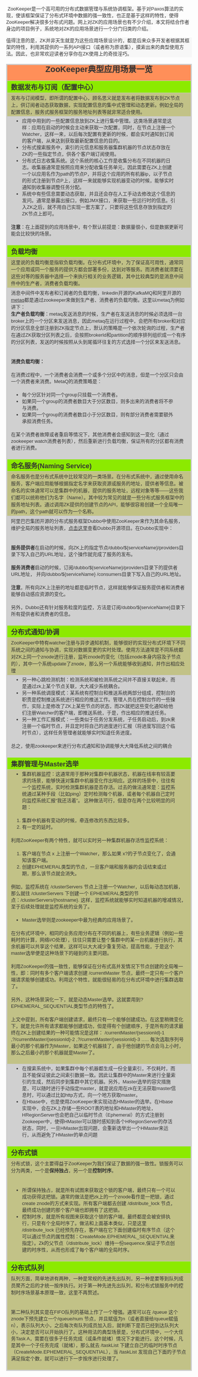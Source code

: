 <p>&nbsp;<span style="background-color: rgb(247, 247, 247); color: rgb(51, 51, 51); font-family: Tahoma, Arial, Helvetica, sans-serif; font-size: 13px; line-height: 18px; text-align: left; ">ZooKeeper是一个高可用的分布式数据管理与系统协调框架。基于对Paxos算法的实现，使该框架保证了分布式环境中数据的强一致性，也正是基于这样的特性，使得ZooKeeper解决很多分布式问题。网上对ZK的应用场景也有不少介绍，本文将结合作者身边的项目例子，系统地对ZK的应用场景进行一个分门归类的介绍。</span></p> 
<p style="margin-top: 0px; margin-right: 0px; margin-bottom: 18px; margin-left: 0px; padding-top: 0px; padding-right: 0px; padding-bottom: 0px; padding-left: 0px; line-height: 18px; color: rgb(51, 51, 51); font-family: Tahoma, Arial, Helvetica, sans-serif; font-size: 13px; text-align: left; background-color: rgb(247, 247, 247); ">值得注意的是，ZK并非天生就是为这些应用场景设计的，都是后来众多开发者根据其框架的特性，利用其提供的一系列API接口（或者称为原语集），摸索出来的典型使用方法。因此，也非常欢迎读者分享你在ZK使用上的奇技淫巧。</p> 
<table cellspacing="0" cellpadding="0" style="margin-top: 5px; margin-right: 0px; margin-bottom: 10px; margin-left: 0px; padding-top: 0px; padding-right: 0px; padding-bottom: 0px; padding-left: 0px; background-image: initial; background-attachment: initial; background-origin: initial; background-clip: initial; background-color: rgb(247, 247, 247); border-top-style: solid; border-right-style: solid; border-bottom-style: solid; border-left-style: solid; border-top-color: rgb(204, 204, 204); border-right-color: rgb(204, 204, 204); border-bottom-color: rgb(204, 204, 204); border-left-color: rgb(204, 204, 204); border-image: initial; border-top-width: 2px; border-right-width: 2px; border-bottom-width: 2px; border-left-width: 2px; border-collapse: collapse; color: rgb(51, 51, 51); font-family: Tahoma, Arial, Helvetica, sans-serif; font-size: 13px; text-align: left; "> 
 <tbody style="margin-top: 0px; margin-right: 0px; margin-bottom: 0px; margin-left: 0px; padding-top: 0px; padding-right: 0px; padding-bottom: 0px; padding-left: 0px; "> 
  <tr style="margin-top: 0px; margin-right: 0px; margin-bottom: 0px; margin-left: 0px; padding-top: 0px; padding-right: 0px; padding-bottom: 0px; padding-left: 0px; "> 
   <td valign="top" bgcolor="#FF8F59" width="909" style="margin-top: 0px; margin-right: 0px; margin-bottom: 0px; margin-left: 0px; padding-top: 3px; padding-right: 10px; padding-bottom: 3px; padding-left: 10px; border-top-width: 1px; border-right-width: 1px; border-bottom-width: 1px; border-left-width: 1px; border-top-style: solid; border-right-style: solid; border-bottom-style: solid; border-left-style: solid; border-top-color: rgb(204, 204, 204); border-right-color: rgb(204, 204, 204); border-bottom-color: rgb(204, 204, 204); border-left-color: rgb(204, 204, 204); border-image: initial; vertical-align: top; font-size: 22px; "> <p align="center" style="margin-top: 0px; margin-right: 0px; margin-bottom: 18px; margin-left: 0px; padding-top: 0px; padding-right: 0px; padding-bottom: 0px; padding-left: 0px; line-height: 18px; "><strong style="margin-top: 0px; margin-right: 0px; margin-bottom: 0px; margin-left: 0px; padding-top: 0px; padding-right: 0px; padding-bottom: 0px; padding-left: 0px; ">ZooKeeper</strong><strong style="margin-top: 0px; margin-right: 0px; margin-bottom: 0px; margin-left: 0px; padding-top: 0px; padding-right: 0px; padding-bottom: 0px; padding-left: 0px; ">典型应用场景一览</strong></p> </td> 
  </tr> 
  <tr style="margin-top: 0px; margin-right: 0px; margin-bottom: 0px; margin-left: 0px; padding-top: 0px; padding-right: 0px; padding-bottom: 0px; padding-left: 0px; "> 
   <td valign="top" bgcolor="#8CEA00" width="909" style="margin-top: 0px; margin-right: 0px; margin-bottom: 0px; margin-left: 0px; padding-top: 3px; padding-right: 10px; padding-bottom: 3px; padding-left: 10px; border-top-width: 1px; border-right-width: 1px; border-bottom-width: 1px; border-left-width: 1px; border-top-style: solid; border-right-style: solid; border-bottom-style: solid; border-left-style: solid; border-top-color: rgb(204, 204, 204); border-right-color: rgb(204, 204, 204); border-bottom-color: rgb(204, 204, 204); border-left-color: rgb(204, 204, 204); border-image: initial; vertical-align: top; font-size: 18px; "><strong style="margin-top: 0px; margin-right: 0px; margin-bottom: 0px; margin-left: 0px; padding-top: 0px; padding-right: 0px; padding-bottom: 0px; padding-left: 0px; ">数据发布与订阅（配置中心）</strong></td> 
  </tr> 
  <tr style="margin-top: 0px; margin-right: 0px; margin-bottom: 0px; margin-left: 0px; padding-top: 0px; padding-right: 0px; padding-bottom: 0px; padding-left: 0px; "> 
   <td valign="top" bgcolor="#C2C287" width="909" style="margin-top: 0px; margin-right: 0px; margin-bottom: 0px; margin-left: 0px; padding-top: 3px; padding-right: 10px; padding-bottom: 3px; padding-left: 10px; border-top-width: 1px; border-right-width: 1px; border-bottom-width: 1px; border-left-width: 1px; border-top-style: solid; border-right-style: solid; border-bottom-style: solid; border-left-style: solid; border-top-color: rgb(204, 204, 204); border-right-color: rgb(204, 204, 204); border-bottom-color: rgb(204, 204, 204); border-left-color: rgb(204, 204, 204); border-image: initial; vertical-align: top; ">发布与订阅模型，即所谓的配置中心，顾名思义就是发布者将数据发布到ZK节点上，供订阅者动态获取数据，实现配置信息的集中式管理和动态更新。例如全局的配置信息，服务式服务框架的服务地址列表等就非常适合使用。</td> 
  </tr> 
  <tr style="margin-top: 0px; margin-right: 0px; margin-bottom: 0px; margin-left: 0px; padding-top: 0px; padding-right: 0px; padding-bottom: 0px; padding-left: 0px; "> 
   <td valign="top" bgcolor="#D0D0D0" width="909" style="margin-top: 0px; margin-right: 0px; margin-bottom: 0px; margin-left: 0px; padding-top: 3px; padding-right: 10px; padding-bottom: 3px; padding-left: 10px; border-top-width: 1px; border-right-width: 1px; border-bottom-width: 1px; border-left-width: 1px; border-top-style: solid; border-right-style: solid; border-bottom-style: solid; border-left-style: solid; border-top-color: rgb(204, 204, 204); border-right-color: rgb(204, 204, 204); border-bottom-color: rgb(204, 204, 204); border-left-color: rgb(204, 204, 204); border-image: initial; vertical-align: top; "> 
    <ul style="margin-top: 0px; margin-right: 30px; margin-bottom: 18px; margin-left: 30px; padding-top: 0px; padding-right: 0px; padding-bottom: 0px; padding-left: 0px; "> 
     <li style="margin-top: 0px; margin-right: 0px; margin-bottom: 0px; margin-left: 0px; padding-top: 0px; padding-right: 0px; padding-bottom: 0px; padding-left: 0px; line-height: 18px; ">应用中用到的一些配置信息放到ZK上进行集中管理。这类场景通常是这样：应用在启动的时候会主动来获取一次配置，同时，在节点上注册一个Watcher，这样一来，以后每次配置有更新的时候，都会实时通知到订阅的客户端，从来达到获取最新配置信息的目的。</li> 
     <li style="margin-top: 0px; margin-right: 0px; margin-bottom: 0px; margin-left: 0px; padding-top: 0px; padding-right: 0px; padding-bottom: 0px; padding-left: 0px; line-height: 18px; ">分布式搜索服务中，索引的元信息和服务器集群机器的节点状态存放在ZK的一些指定节点，供各个客户端订阅使用。</li> 
     <li style="margin-top: 0px; margin-right: 0px; margin-bottom: 0px; margin-left: 0px; padding-top: 0px; padding-right: 0px; padding-bottom: 0px; padding-left: 0px; line-height: 18px; ">分布式日志收集系统。这个系统的核心工作是收集分布在不同机器的日志。收集器通常是按照应用来分配收集任务单元，因此需要在ZK上创建一个以应用名作为path的节点P，并将这个应用的所有机器ip，以子节点的形式注册到节点P上，这样一来就能够实现机器变动的时候，能够实时通知到收集器调整任务分配。</li> 
     <li style="margin-top: 0px; margin-right: 0px; margin-bottom: 0px; margin-left: 0px; padding-top: 0px; padding-right: 0px; padding-bottom: 0px; padding-left: 0px; line-height: 18px; ">系统中有些信息需要动态获取，并且还会存在人工手动去修改这个信息的发问。通常是暴露出接口，例如JMX接口，来获取一些运行时的信息。引入ZK之后，就不用自己实现一套方案了，只要将这些信息存放到指定的ZK节点上即可。</li> 
    </ul> <p style="margin-top: 0px; margin-right: 0px; margin-bottom: 18px; margin-left: 0px; padding-top: 0px; padding-right: 0px; padding-bottom: 0px; padding-left: 0px; line-height: 18px; "><strong style="margin-top: 0px; margin-right: 0px; margin-bottom: 0px; margin-left: 0px; padding-top: 0px; padding-right: 0px; padding-bottom: 0px; padding-left: 0px; ">注意</strong>：在上面提到的应用场景中，有个默认前提是：数据量很小，但是数据更新可能会比较快的场景。</p> </td> 
  </tr> 
  <tr style="margin-top: 0px; margin-right: 0px; margin-bottom: 0px; margin-left: 0px; padding-top: 0px; padding-right: 0px; padding-bottom: 0px; padding-left: 0px; "> 
   <td valign="top" bgcolor="#8CEA00" width="909" style="margin-top: 0px; margin-right: 0px; margin-bottom: 0px; margin-left: 0px; padding-top: 3px; padding-right: 10px; padding-bottom: 3px; padding-left: 10px; border-top-width: 1px; border-right-width: 1px; border-bottom-width: 1px; border-left-width: 1px; border-top-style: solid; border-right-style: solid; border-bottom-style: solid; border-left-style: solid; border-top-color: rgb(204, 204, 204); border-right-color: rgb(204, 204, 204); border-bottom-color: rgb(204, 204, 204); border-left-color: rgb(204, 204, 204); border-image: initial; vertical-align: top; font-size: 18px; "><strong style="margin-top: 0px; margin-right: 0px; margin-bottom: 0px; margin-left: 0px; padding-top: 0px; padding-right: 0px; padding-bottom: 0px; padding-left: 0px; ">负载均衡</strong></td> 
  </tr> 
  <tr style="margin-top: 0px; margin-right: 0px; margin-bottom: 0px; margin-left: 0px; padding-top: 0px; padding-right: 0px; padding-bottom: 0px; padding-left: 0px; "> 
   <td valign="top" bgcolor="#C2C287" width="909" style="margin-top: 0px; margin-right: 0px; margin-bottom: 0px; margin-left: 0px; padding-top: 3px; padding-right: 10px; padding-bottom: 3px; padding-left: 10px; border-top-width: 1px; border-right-width: 1px; border-bottom-width: 1px; border-left-width: 1px; border-top-style: solid; border-right-style: solid; border-bottom-style: solid; border-left-style: solid; border-top-color: rgb(204, 204, 204); border-right-color: rgb(204, 204, 204); border-bottom-color: rgb(204, 204, 204); border-left-color: rgb(204, 204, 204); border-image: initial; vertical-align: top; ">这里说的负载均衡是指软负载均衡。在分布式环境中，为了保证高可用性，通常同一个应用或同一个服务的提供方都会部署多份，达到对等服务。而消费者就须要在这些对等的服务器中选择一个来执行相关的业务逻辑，其中比较典型的是消息中间件中的生产者，消费者负载均衡。</td> 
  </tr> 
  <tr style="margin-top: 0px; margin-right: 0px; margin-bottom: 0px; margin-left: 0px; padding-top: 0px; padding-right: 0px; padding-bottom: 0px; padding-left: 0px; "> 
   <td valign="top" bgcolor="#D0D0D0" width="909" style="margin-top: 0px; margin-right: 0px; margin-bottom: 0px; margin-left: 0px; padding-top: 3px; padding-right: 10px; padding-bottom: 3px; padding-left: 10px; border-top-width: 1px; border-right-width: 1px; border-bottom-width: 1px; border-left-width: 1px; border-top-style: solid; border-right-style: solid; border-bottom-style: solid; border-left-style: solid; border-top-color: rgb(204, 204, 204); border-right-color: rgb(204, 204, 204); border-bottom-color: rgb(204, 204, 204); border-left-color: rgb(204, 204, 204); border-image: initial; vertical-align: top; ">消息中间件中发布者和订阅者的负载均衡，linkedin开源的KafkaMQ和阿里开源的<a href="http://metaq.taobao.org/" style="margin-top: 0px; margin-right: 0px; margin-bottom: 0px; margin-left: 0px; padding-top: 0px; padding-right: 0px; padding-bottom: 0px; padding-left: 0px; color: rgb(51, 51, 51); ">metaq</a>都是通过zookeeper来做到生产者、消费者的负载均衡。这里以metaq为例如讲下：<br style="margin-top: 0px; margin-right: 0px; margin-bottom: 0px; margin-left: 0px; padding-top: 0px; padding-right: 0px; padding-bottom: 0px; padding-left: 0px; "> <strong style="margin-top: 0px; margin-right: 0px; margin-bottom: 0px; margin-left: 0px; padding-top: 0px; padding-right: 0px; padding-bottom: 0px; padding-left: 0px; ">生产者负载均衡</strong>：metaq发送消息的时候，生产者在发送消息的时候必须选择一台broker上的一个分区来发送消息，因此metaq在运行过程中，会把所有broker和对应的分区信息全部注册到ZK指定节点上，默认的策略是一个依次轮询的过程，生产者在通过ZK获取分区列表之后，会按照brokerId和partition的顺序排列组织成一个有序的分区列表，发送的时候按照从头到尾循环往复的方式选择一个分区来发送消息。 <p style="margin-top: 0px; margin-right: 0px; margin-bottom: 18px; margin-left: 0px; padding-top: 0px; padding-right: 0px; padding-bottom: 0px; padding-left: 0px; line-height: 18px; ">&nbsp;</p> <p style="margin-top: 0px; margin-right: 0px; margin-bottom: 18px; margin-left: 0px; padding-top: 0px; padding-right: 0px; padding-bottom: 0px; padding-left: 0px; line-height: 18px; "><strong style="margin-top: 0px; margin-right: 0px; margin-bottom: 0px; margin-left: 0px; padding-top: 0px; padding-right: 0px; padding-bottom: 0px; padding-left: 0px; ">消费负载均衡：</strong></p> <p style="margin-top: 0px; margin-right: 0px; margin-bottom: 18px; margin-left: 0px; padding-top: 0px; padding-right: 0px; padding-bottom: 0px; padding-left: 0px; line-height: 18px; ">在消费过程中，一个消费者会消费一个或多个分区中的消息，但是一个分区只会由一个消费者来消费。MetaQ的消费策略是：</p> 
    <ul style="margin-top: 0px; margin-right: 30px; margin-bottom: 18px; margin-left: 30px; padding-top: 0px; padding-right: 0px; padding-bottom: 0px; padding-left: 0px; "> 
     <li style="margin-top: 0px; margin-right: 0px; margin-bottom: 0px; margin-left: 0px; padding-top: 0px; padding-right: 0px; padding-bottom: 0px; padding-left: 0px; line-height: 18px; ">每个分区针对同一个group只挂载一个消费者。</li> 
     <li style="margin-top: 0px; margin-right: 0px; margin-bottom: 0px; margin-left: 0px; padding-top: 0px; padding-right: 0px; padding-bottom: 0px; padding-left: 0px; line-height: 18px; ">如果同一个group的消费者数目大于分区数目，则多出来的消费者将不参与消费。</li> 
     <li style="margin-top: 0px; margin-right: 0px; margin-bottom: 0px; margin-left: 0px; padding-top: 0px; padding-right: 0px; padding-bottom: 0px; padding-left: 0px; line-height: 18px; ">如果同一个group的消费者数目小于分区数目，则有部分消费者需要额外承担消费任务。</li> 
    </ul> <p style="margin-top: 0px; margin-right: 0px; margin-bottom: 18px; margin-left: 0px; padding-top: 0px; padding-right: 0px; padding-bottom: 0px; padding-left: 0px; line-height: 18px; ">在某个消费者故障或者重启等情况下，其他消费者会感知到这一变化（通过 zookeeper watch消费者列表），然后重新进行负载均衡，保证所有的分区都有消费者进行消费。</p> </td> 
  </tr> 
  <tr style="margin-top: 0px; margin-right: 0px; margin-bottom: 0px; margin-left: 0px; padding-top: 0px; padding-right: 0px; padding-bottom: 0px; padding-left: 0px; "> 
   <td valign="top" bgcolor="#8CEA00" width="909" style="margin-top: 0px; margin-right: 0px; margin-bottom: 0px; margin-left: 0px; padding-top: 3px; padding-right: 10px; padding-bottom: 3px; padding-left: 10px; border-top-width: 1px; border-right-width: 1px; border-bottom-width: 1px; border-left-width: 1px; border-top-style: solid; border-right-style: solid; border-bottom-style: solid; border-left-style: solid; border-top-color: rgb(204, 204, 204); border-right-color: rgb(204, 204, 204); border-bottom-color: rgb(204, 204, 204); border-left-color: rgb(204, 204, 204); border-image: initial; vertical-align: top; font-size: 18px; "><strong style="margin-top: 0px; margin-right: 0px; margin-bottom: 0px; margin-left: 0px; padding-top: 0px; padding-right: 0px; padding-bottom: 0px; padding-left: 0px; ">命名服务(Naming Service)</strong></td> 
  </tr> 
  <tr style="margin-top: 0px; margin-right: 0px; margin-bottom: 0px; margin-left: 0px; padding-top: 0px; padding-right: 0px; padding-bottom: 0px; padding-left: 0px; "> 
   <td valign="top" bgcolor="#C2C287" width="909" style="margin-top: 0px; margin-right: 0px; margin-bottom: 0px; margin-left: 0px; padding-top: 3px; padding-right: 10px; padding-bottom: 3px; padding-left: 10px; border-top-width: 1px; border-right-width: 1px; border-bottom-width: 1px; border-left-width: 1px; border-top-style: solid; border-right-style: solid; border-bottom-style: solid; border-left-style: solid; border-top-color: rgb(204, 204, 204); border-right-color: rgb(204, 204, 204); border-bottom-color: rgb(204, 204, 204); border-left-color: rgb(204, 204, 204); border-image: initial; vertical-align: top; ">命名服务也是分布式系统中比较常见的一类场景。在分布式系统中，通过使用命名服务，客户端应用能够根据指定名字来获取资源或服务的地址，提供者等信息。被命名的实体通常可以是集群中的机器，提供的服务地址，远程对象等等&#x2014;&#x2014;这些我们都可以统称他们为名字（Name）。其中较为常见的就是一些分布式服务框架中的服务地址列表。通过调用ZK提供的创建节点的API，能够很容易创建一个全局唯一的path，这个path就可以作为一个名称。</td> 
  </tr> 
  <tr style="margin-top: 0px; margin-right: 0px; margin-bottom: 0px; margin-left: 0px; padding-top: 0px; padding-right: 0px; padding-bottom: 0px; padding-left: 0px; "> 
   <td valign="top" bgcolor="#D0D0D0" width="909" style="margin-top: 0px; margin-right: 0px; margin-bottom: 0px; margin-left: 0px; padding-top: 3px; padding-right: 10px; padding-bottom: 3px; padding-left: 10px; border-top-width: 1px; border-right-width: 1px; border-bottom-width: 1px; border-left-width: 1px; border-top-style: solid; border-right-style: solid; border-bottom-style: solid; border-left-style: solid; border-top-color: rgb(204, 204, 204); border-right-color: rgb(204, 204, 204); border-bottom-color: rgb(204, 204, 204); border-left-color: rgb(204, 204, 204); border-image: initial; vertical-align: top; ">阿里巴巴集团开源的分布式服务框架Dubbo中使用ZooKeeper来作为其命名服务，维护全局的服务地址列表，<a href="http://code.alibabatech.com/wiki/display/dubbo/Home" style="margin-top: 0px; margin-right: 0px; margin-bottom: 0px; margin-left: 0px; padding-top: 0px; padding-right: 0px; padding-bottom: 0px; padding-left: 0px; color: rgb(51, 51, 51); ">点击这里</a>查看Dubbo开源项目。在Dubbo实现中： <p style="margin-top: 0px; margin-right: 0px; margin-bottom: 18px; margin-left: 0px; padding-top: 0px; padding-right: 0px; padding-bottom: 0px; padding-left: 0px; line-height: 18px; ">&nbsp;</p> <p style="margin-top: 0px; margin-right: 0px; margin-bottom: 18px; margin-left: 0px; padding-top: 0px; padding-right: 0px; padding-bottom: 0px; padding-left: 0px; line-height: 18px; "><strong style="margin-top: 0px; margin-right: 0px; margin-bottom: 0px; margin-left: 0px; padding-top: 0px; padding-right: 0px; padding-bottom: 0px; padding-left: 0px; ">服务提供者</strong>在启动的时候，向ZK上的指定节点/dubbo/${serviceName}/providers目录下写入自己的URL地址，这个操作就完成了服务的发布。</p> <p style="margin-top: 0px; margin-right: 0px; margin-bottom: 18px; margin-left: 0px; padding-top: 0px; padding-right: 0px; padding-bottom: 0px; padding-left: 0px; line-height: 18px; "><strong style="margin-top: 0px; margin-right: 0px; margin-bottom: 0px; margin-left: 0px; padding-top: 0px; padding-right: 0px; padding-bottom: 0px; padding-left: 0px; ">服务消费者</strong>启动的时候，订阅/dubbo/${serviceName}/providers目录下的提供者URL地址， 并向/dubbo/${serviceName} /consumers目录下写入自己的URL地址。</p> <p style="margin-top: 0px; margin-right: 0px; margin-bottom: 18px; margin-left: 0px; padding-top: 0px; padding-right: 0px; padding-bottom: 0px; padding-left: 0px; line-height: 18px; "><strong style="margin-top: 0px; margin-right: 0px; margin-bottom: 0px; margin-left: 0px; padding-top: 0px; padding-right: 0px; padding-bottom: 0px; padding-left: 0px; ">注意</strong>，所有向ZK上注册的地址都是临时节点，这样就能够保证服务提供者和消费者能够自动感应资源的变化。</p> <p style="margin-top: 0px; margin-right: 0px; margin-bottom: 18px; margin-left: 0px; padding-top: 0px; padding-right: 0px; padding-bottom: 0px; padding-left: 0px; line-height: 18px; ">另外，Dubbo还有针对服务粒度的监控，方法是订阅/dubbo/${serviceName}目录下所有提供者和消费者的信息。</p> </td> 
  </tr> 
  <tr style="margin-top: 0px; margin-right: 0px; margin-bottom: 0px; margin-left: 0px; padding-top: 0px; padding-right: 0px; padding-bottom: 0px; padding-left: 0px; "> 
   <td valign="top" bgcolor="#8CEA00" width="909" style="margin-top: 0px; margin-right: 0px; margin-bottom: 0px; margin-left: 0px; padding-top: 3px; padding-right: 10px; padding-bottom: 3px; padding-left: 10px; border-top-width: 1px; border-right-width: 1px; border-bottom-width: 1px; border-left-width: 1px; border-top-style: solid; border-right-style: solid; border-bottom-style: solid; border-left-style: solid; border-top-color: rgb(204, 204, 204); border-right-color: rgb(204, 204, 204); border-bottom-color: rgb(204, 204, 204); border-left-color: rgb(204, 204, 204); border-image: initial; vertical-align: top; font-size: 18px; "><strong style="margin-top: 0px; margin-right: 0px; margin-bottom: 0px; margin-left: 0px; padding-top: 0px; padding-right: 0px; padding-bottom: 0px; padding-left: 0px; ">分布式通知/协调</strong></td> 
  </tr> 
  <tr style="margin-top: 0px; margin-right: 0px; margin-bottom: 0px; margin-left: 0px; padding-top: 0px; padding-right: 0px; padding-bottom: 0px; padding-left: 0px; "> 
   <td valign="top" bgcolor="#C2C287" width="909" style="margin-top: 0px; margin-right: 0px; margin-bottom: 0px; margin-left: 0px; padding-top: 3px; padding-right: 10px; padding-bottom: 3px; padding-left: 10px; border-top-width: 1px; border-right-width: 1px; border-bottom-width: 1px; border-left-width: 1px; border-top-style: solid; border-right-style: solid; border-bottom-style: solid; border-left-style: solid; border-top-color: rgb(204, 204, 204); border-right-color: rgb(204, 204, 204); border-bottom-color: rgb(204, 204, 204); border-left-color: rgb(204, 204, 204); border-image: initial; vertical-align: top; ">ZooKeeper中特有watcher注册与异步通知机制，能够很好的实现分布式环境下不同系统之间的通知与协调，实现对数据变更的实时处理。使用方法通常是不同系统都对ZK上同一个znode进行注册，监听znode的变化（包括znode本身内容及子节点的），其中一个系统update了znode，那么另一个系统能够收到通知，并作出相应处理</td> 
  </tr> 
  <tr style="margin-top: 0px; margin-right: 0px; margin-bottom: 0px; margin-left: 0px; padding-top: 0px; padding-right: 0px; padding-bottom: 0px; padding-left: 0px; "> 
   <td valign="top" bgcolor="#D0D0D0" width="909" style="margin-top: 0px; margin-right: 0px; margin-bottom: 0px; margin-left: 0px; padding-top: 3px; padding-right: 10px; padding-bottom: 3px; padding-left: 10px; border-top-width: 1px; border-right-width: 1px; border-bottom-width: 1px; border-left-width: 1px; border-top-style: solid; border-right-style: solid; border-bottom-style: solid; border-left-style: solid; border-top-color: rgb(204, 204, 204); border-right-color: rgb(204, 204, 204); border-bottom-color: rgb(204, 204, 204); border-left-color: rgb(204, 204, 204); border-image: initial; vertical-align: top; "> 
    <ul style="margin-top: 0px; margin-right: 30px; margin-bottom: 18px; margin-left: 30px; padding-top: 0px; padding-right: 0px; padding-bottom: 0px; padding-left: 0px; "> 
     <li style="margin-top: 0px; margin-right: 0px; margin-bottom: 0px; margin-left: 0px; padding-top: 0px; padding-right: 0px; padding-bottom: 0px; padding-left: 0px; line-height: 18px; ">另一种心跳检测机制：检测系统和被检测系统之间并不直接关联起来，而是通过zk上某个节点关联，大大减少系统耦合。</li> 
     <li style="margin-top: 0px; margin-right: 0px; margin-bottom: 0px; margin-left: 0px; padding-top: 0px; padding-right: 0px; padding-bottom: 0px; padding-left: 0px; line-height: 18px; ">另一种系统调度模式：某系统有控制台和推送系统两部分组成，控制台的职责是控制推送系统进行相应的推送工作。管理人员在控制台作的一些操作，实际上是修改了ZK上某些节点的状态，而ZK就把这些变化通知给他们注册Watcher的客户端，即推送系统，于是，作出相应的推送任务。</li> 
     <li style="margin-top: 0px; margin-right: 0px; margin-bottom: 0px; margin-left: 0px; padding-top: 0px; padding-right: 0px; padding-bottom: 0px; padding-left: 0px; line-height: 18px; ">另一种工作汇报模式：一些类似于任务分发系统，子任务启动后，到zk来注册一个临时节点，并且定时将自己的进度进行汇报（将进度写回这个临时节点），这样任务管理者就能够实时知道任务进度。</li> 
    </ul> <p style="margin-top: 0px; margin-right: 0px; margin-bottom: 18px; margin-left: 0px; padding-top: 0px; padding-right: 0px; padding-bottom: 0px; padding-left: 0px; line-height: 18px; ">总之，使用zookeeper来进行分布式通知和协调能够大大降低系统之间的耦合</p> </td> 
  </tr> 
  <tr style="margin-top: 0px; margin-right: 0px; margin-bottom: 0px; margin-left: 0px; padding-top: 0px; padding-right: 0px; padding-bottom: 0px; padding-left: 0px; "> 
   <td valign="top" bgcolor="#8CEA00" width="909" style="margin-top: 0px; margin-right: 0px; margin-bottom: 0px; margin-left: 0px; padding-top: 3px; padding-right: 10px; padding-bottom: 3px; padding-left: 10px; border-top-width: 1px; border-right-width: 1px; border-bottom-width: 1px; border-left-width: 1px; border-top-style: solid; border-right-style: solid; border-bottom-style: solid; border-left-style: solid; border-top-color: rgb(204, 204, 204); border-right-color: rgb(204, 204, 204); border-bottom-color: rgb(204, 204, 204); border-left-color: rgb(204, 204, 204); border-image: initial; vertical-align: top; font-size: 18px; "><strong style="margin-top: 0px; margin-right: 0px; margin-bottom: 0px; margin-left: 0px; padding-top: 0px; padding-right: 0px; padding-bottom: 0px; padding-left: 0px; ">集群管理与Master选举</strong></td> 
  </tr> 
  <tr style="margin-top: 0px; margin-right: 0px; margin-bottom: 0px; margin-left: 0px; padding-top: 0px; padding-right: 0px; padding-bottom: 0px; padding-left: 0px; "> 
   <td valign="top" bgcolor="#C2C287" width="909" style="margin-top: 0px; margin-right: 0px; margin-bottom: 0px; margin-left: 0px; padding-top: 3px; padding-right: 10px; padding-bottom: 3px; padding-left: 10px; border-top-width: 1px; border-right-width: 1px; border-bottom-width: 1px; border-left-width: 1px; border-top-style: solid; border-right-style: solid; border-bottom-style: solid; border-left-style: solid; border-top-color: rgb(204, 204, 204); border-right-color: rgb(204, 204, 204); border-bottom-color: rgb(204, 204, 204); border-left-color: rgb(204, 204, 204); border-image: initial; vertical-align: top; "> 
    <ul style="margin-top: 0px; margin-right: 30px; margin-bottom: 18px; margin-left: 30px; padding-top: 0px; padding-right: 0px; padding-bottom: 0px; padding-left: 0px; "> 
     <li style="margin-top: 0px; margin-right: 0px; margin-bottom: 0px; margin-left: 0px; padding-top: 0px; padding-right: 0px; padding-bottom: 0px; padding-left: 0px; line-height: 18px; ">集群机器监控：这通常用于那种对集群中机器状态，机器在线率有较高要求的场景，能够快速对集群中机器变化作出响应。这样的场景中，往往有一个监控系统，实时检测集群机器是否存活。过去的做法通常是：监控系统通过某种手段（比如ping）定时检测每个机器，或者每个机器自己定时向监控系统汇报“我还活着”。 这种做法可行，但是存在两个比较明显的问题：</li> 
    </ul> 
    <ol style="margin-top: 0px; margin-right: 30px; margin-bottom: 18px; margin-left: 30px; padding-top: 0px; padding-right: 0px; padding-bottom: 0px; padding-left: 0px; "> 
     <li style="margin-top: 0px; margin-right: 0px; margin-bottom: 0px; margin-left: 0px; padding-top: 0px; padding-right: 0px; padding-bottom: 0px; padding-left: 0px; line-height: 18px; ">集群中机器有变动的时候，牵连修改的东西比较多。</li> 
     <li style="margin-top: 0px; margin-right: 0px; margin-bottom: 0px; margin-left: 0px; padding-top: 0px; padding-right: 0px; padding-bottom: 0px; padding-left: 0px; line-height: 18px; ">有一定的延时。</li> 
    </ol> <p align="left" style="margin-top: 0px; margin-right: 0px; margin-bottom: 18px; margin-left: 0px; padding-top: 0px; padding-right: 0px; padding-bottom: 0px; padding-left: 0px; line-height: 18px; ">利用ZooKeeper有两个特性，就可以实时另一种集群机器存活性监控系统：</p> 
    <ol style="margin-top: 0px; margin-right: 30px; margin-bottom: 18px; margin-left: 30px; padding-top: 0px; padding-right: 0px; padding-bottom: 0px; padding-left: 0px; "> 
     <li style="margin-top: 0px; margin-right: 0px; margin-bottom: 0px; margin-left: 0px; padding-top: 0px; padding-right: 0px; padding-bottom: 0px; padding-left: 0px; line-height: 18px; ">客户端在节点 x 上注册一个Watcher，那么如果 x?的子节点变化了，会通知该客户端。</li> 
     <li style="margin-top: 0px; margin-right: 0px; margin-bottom: 0px; margin-left: 0px; padding-top: 0px; padding-right: 0px; padding-bottom: 0px; padding-left: 0px; line-height: 18px; ">创建EPHEMERAL类型的节点，一旦客户端和服务器的会话结束或过期，那么该节点就会消失。</li> 
    </ol> <p align="left" style="margin-top: 0px; margin-right: 0px; margin-bottom: 18px; margin-left: 0px; padding-top: 0px; padding-right: 0px; padding-bottom: 0px; padding-left: 0px; line-height: 18px; ">例如，监控系统在 /clusterServers 节点上注册一个Watcher，以后每动态加机器，那么就往 /clusterServers 下创建一个 EPHEMERAL类型的节点：/clusterServers/{hostname}. 这样，监控系统就能够实时知道机器的增减情况，至于后续处理就是监控系统的业务了。</p> 
    <ul style="margin-top: 0px; margin-right: 30px; margin-bottom: 18px; margin-left: 30px; padding-top: 0px; padding-right: 0px; padding-bottom: 0px; padding-left: 0px; "> 
     <li style="margin-top: 0px; margin-right: 0px; margin-bottom: 0px; margin-left: 0px; padding-top: 0px; padding-right: 0px; padding-bottom: 0px; padding-left: 0px; line-height: 18px; ">Master选举则是zookeeper中最为经典的应用场景了。</li> 
    </ul> <p align="left" style="margin-top: 0px; margin-right: 0px; margin-bottom: 18px; margin-left: 0px; padding-top: 0px; padding-right: 0px; padding-bottom: 0px; padding-left: 0px; line-height: 18px; ">在分布式环境中，相同的业务应用分布在不同的机器上，有些业务逻辑（例如一些耗时的计算，网络I/O处理），往往只需要让整个集群中的某一台机器进行执行，其余机器可以共享这个结果，这样可以大大减少重复劳动，提高性能，于是这个master选举便是这种场景下的碰到的主要问题。</p> <p align="left" style="margin-top: 0px; margin-right: 0px; margin-bottom: 18px; margin-left: 0px; padding-top: 0px; padding-right: 0px; padding-bottom: 0px; padding-left: 0px; line-height: 18px; ">利用ZooKeeper的强一致性，能够保证在分布式高并发情况下节点创建的全局唯一性，即：同时有多个客户端请求创建 /currentMaster 节点，最终一定只有一个客户端请求能够创建成功。利用这个特性，就能很轻易的在分布式环境中进行集群选取了。</p> <p align="left" style="margin-top: 0px; margin-right: 0px; margin-bottom: 18px; margin-left: 0px; padding-top: 0px; padding-right: 0px; padding-bottom: 0px; padding-left: 0px; line-height: 18px; ">另外，这种场景演化一下，就是动态Master选举。这就要用到?EPHEMERAL_SEQUENTIAL类型节点的特性了。</p> <p align="left" style="margin-top: 0px; margin-right: 0px; margin-bottom: 18px; margin-left: 0px; padding-top: 0px; padding-right: 0px; padding-bottom: 0px; padding-left: 0px; line-height: 18px; ">上文中提到，所有客户端创建请求，最终只有一个能够创建成功。在这里稍微变化下，就是允许所有请求都能够创建成功，但是得有个创建顺序，于是所有的请求最终在ZK上创建结果的一种可能情况是这样： /currentMaster/{sessionId}-1 ,?/currentMaster/{sessionId}-2 ,?/currentMaster/{sessionId}-3 ….. 每次选取序列号最小的那个机器作为Master，如果这个机器挂了，由于他创建的节点会马上小时，那么之后最小的那个机器就是Master了。</p> </td> 
  </tr> 
  <tr style="margin-top: 0px; margin-right: 0px; margin-bottom: 0px; margin-left: 0px; padding-top: 0px; padding-right: 0px; padding-bottom: 0px; padding-left: 0px; "> 
   <td valign="top" bgcolor="#D0D0D0" width="909" style="margin-top: 0px; margin-right: 0px; margin-bottom: 0px; margin-left: 0px; padding-top: 3px; padding-right: 10px; padding-bottom: 3px; padding-left: 10px; border-top-width: 1px; border-right-width: 1px; border-bottom-width: 1px; border-left-width: 1px; border-top-style: solid; border-right-style: solid; border-bottom-style: solid; border-left-style: solid; border-top-color: rgb(204, 204, 204); border-right-color: rgb(204, 204, 204); border-bottom-color: rgb(204, 204, 204); border-left-color: rgb(204, 204, 204); border-image: initial; vertical-align: top; "> 
    <ul style="margin-top: 0px; margin-right: 30px; margin-bottom: 18px; margin-left: 30px; padding-top: 0px; padding-right: 0px; padding-bottom: 0px; padding-left: 0px; "> 
     <li style="margin-top: 0px; margin-right: 0px; margin-bottom: 0px; margin-left: 0px; padding-top: 0px; padding-right: 0px; padding-bottom: 0px; padding-left: 0px; line-height: 18px; ">在搜索系统中，如果集群中每个机器都生成一份全量索引，不仅耗时，而且不能保证彼此之间索引数据一致。因此让集群中的Master来进行全量索引的生成，然后同步到集群中其它机器。另外，Master选举的容灾措施是，可以随时进行手动指定master，就是说应用在zk在无法获取master信息时，可以通过比如http方式，向一个地方获取master。</li> 
     <li style="margin-top: 0px; margin-right: 0px; margin-bottom: 0px; margin-left: 0px; padding-top: 0px; padding-right: 0px; padding-bottom: 0px; padding-left: 0px; line-height: 18px; ">在Hbase中，也是使用ZooKeeper来实现动态HMaster的选举。在Hbase实现中，会在ZK上存储一些ROOT表的地址和HMaster的地址，HRegionServer也会把自己以临时节点（Ephemeral）的方式注册到Zookeeper中，使得HMaster可以随时感知到各个HRegionServer的存活状态，同时，一旦HMaster出现问题，会重新选举出一个HMaster来运行，从而避免了HMaster的单点问题</li> 
    </ul> </td> 
  </tr> 
  <tr style="margin-top: 0px; margin-right: 0px; margin-bottom: 0px; margin-left: 0px; padding-top: 0px; padding-right: 0px; padding-bottom: 0px; padding-left: 0px; "> 
   <td valign="top" bgcolor="#8CEA00" width="909" style="margin-top: 0px; margin-right: 0px; margin-bottom: 0px; margin-left: 0px; padding-top: 3px; padding-right: 10px; padding-bottom: 3px; padding-left: 10px; border-top-width: 1px; border-right-width: 1px; border-bottom-width: 1px; border-left-width: 1px; border-top-style: solid; border-right-style: solid; border-bottom-style: solid; border-left-style: solid; border-top-color: rgb(204, 204, 204); border-right-color: rgb(204, 204, 204); border-bottom-color: rgb(204, 204, 204); border-left-color: rgb(204, 204, 204); border-image: initial; vertical-align: top; font-size: 18px; "><strong style="margin-top: 0px; margin-right: 0px; margin-bottom: 0px; margin-left: 0px; padding-top: 0px; padding-right: 0px; padding-bottom: 0px; padding-left: 0px; ">分布式锁</strong></td> 
  </tr> 
  <tr style="margin-top: 0px; margin-right: 0px; margin-bottom: 0px; margin-left: 0px; padding-top: 0px; padding-right: 0px; padding-bottom: 0px; padding-left: 0px; "> 
   <td valign="top" bgcolor="#C2C287" width="909" style="margin-top: 0px; margin-right: 0px; margin-bottom: 0px; margin-left: 0px; padding-top: 3px; padding-right: 10px; padding-bottom: 3px; padding-left: 10px; border-top-width: 1px; border-right-width: 1px; border-bottom-width: 1px; border-left-width: 1px; border-top-style: solid; border-right-style: solid; border-bottom-style: solid; border-left-style: solid; border-top-color: rgb(204, 204, 204); border-right-color: rgb(204, 204, 204); border-bottom-color: rgb(204, 204, 204); border-left-color: rgb(204, 204, 204); border-image: initial; vertical-align: top; ">分布式锁，这个主要得益于ZooKeeper为我们保证了数据的强一致性。锁服务可以分为两类，一个是<strong style="margin-top: 0px; margin-right: 0px; margin-bottom: 0px; margin-left: 0px; padding-top: 0px; padding-right: 0px; padding-bottom: 0px; padding-left: 0px; ">保持独占</strong>，另一个是<strong style="margin-top: 0px; margin-right: 0px; margin-bottom: 0px; margin-left: 0px; padding-top: 0px; padding-right: 0px; padding-bottom: 0px; padding-left: 0px; ">控制时序</strong>。 <p style="margin-top: 0px; margin-right: 0px; margin-bottom: 18px; margin-left: 0px; padding-top: 0px; padding-right: 0px; padding-bottom: 0px; padding-left: 0px; line-height: 18px; ">&nbsp;</p> 
    <ul style="margin-top: 0px; margin-right: 30px; margin-bottom: 18px; margin-left: 30px; padding-top: 0px; padding-right: 0px; padding-bottom: 0px; padding-left: 0px; "> 
     <li style="margin-top: 0px; margin-right: 0px; margin-bottom: 0px; margin-left: 0px; padding-top: 0px; padding-right: 0px; padding-bottom: 0px; padding-left: 0px; line-height: 18px; ">所谓保持独占，就是所有试图来获取这个锁的客户端，最终只有一个可以成功获得这把锁。通常的做法是把zk上的一个znode看作是一把锁，通过create znode的方式来实现。所有客户端都去创建 /distribute_lock 节点，最终成功创建的那个客户端也即拥有了这把锁。</li> 
     <li style="margin-top: 0px; margin-right: 0px; margin-bottom: 0px; margin-left: 0px; padding-top: 0px; padding-right: 0px; padding-bottom: 0px; padding-left: 0px; line-height: 18px; ">控制时序，就是所有视图来获取这个锁的客户端，最终都是会被安排执行，只是有个全局时序了。做法和上面基本类似，只是这里 /distribute_lock 已经预先存在，客户端在它下面创建临时有序节点（这个可以通过节点的属性控制：CreateMode.EPHEMERAL_SEQUENTIAL来指定）。Zk的父节点（/distribute_lock）维持一份sequence,保证子节点创建的时序性，从而也形成了每个客户端的全局时序。</li> 
    </ul> </td> 
  </tr> 
  <tr style="margin-top: 0px; margin-right: 0px; margin-bottom: 0px; margin-left: 0px; padding-top: 0px; padding-right: 0px; padding-bottom: 0px; padding-left: 0px; "> 
   <td valign="top" bgcolor="#8CEA00" width="909" style="margin-top: 0px; margin-right: 0px; margin-bottom: 0px; margin-left: 0px; padding-top: 3px; padding-right: 10px; padding-bottom: 3px; padding-left: 10px; border-top-width: 1px; border-right-width: 1px; border-bottom-width: 1px; border-left-width: 1px; border-top-style: solid; border-right-style: solid; border-bottom-style: solid; border-left-style: solid; border-top-color: rgb(204, 204, 204); border-right-color: rgb(204, 204, 204); border-bottom-color: rgb(204, 204, 204); border-left-color: rgb(204, 204, 204); border-image: initial; vertical-align: top; font-size: 18px; "><strong style="margin-top: 0px; margin-right: 0px; margin-bottom: 0px; margin-left: 0px; padding-top: 0px; padding-right: 0px; padding-bottom: 0px; padding-left: 0px; ">分布式队列</strong></td> 
  </tr> 
  <tr style="margin-top: 0px; margin-right: 0px; margin-bottom: 0px; margin-left: 0px; padding-top: 0px; padding-right: 0px; padding-bottom: 0px; padding-left: 0px; "> 
   <td valign="top" bgcolor="#C2C287" width="909" style="margin-top: 0px; margin-right: 0px; margin-bottom: 0px; margin-left: 0px; padding-top: 3px; padding-right: 10px; padding-bottom: 3px; padding-left: 10px; border-top-width: 1px; border-right-width: 1px; border-bottom-width: 1px; border-left-width: 1px; border-top-style: solid; border-right-style: solid; border-bottom-style: solid; border-left-style: solid; border-top-color: rgb(204, 204, 204); border-right-color: rgb(204, 204, 204); border-bottom-color: rgb(204, 204, 204); border-left-color: rgb(204, 204, 204); border-image: initial; vertical-align: top; ">队列方面，简单地讲有两种，一种是常规的先进先出队列，另一种是要等到队列成员聚齐之后的才统一按序执行。对于第一种先进先出队列，和分布式锁服务中的控制时序场景基本原理一致，这里不再赘述。 <p style="margin-top: 0px; margin-right: 0px; margin-bottom: 18px; margin-left: 0px; padding-top: 0px; padding-right: 0px; padding-bottom: 0px; padding-left: 0px; line-height: 18px; ">&nbsp;</p> <p style="margin-top: 0px; margin-right: 0px; margin-bottom: 18px; margin-left: 0px; padding-top: 0px; padding-right: 0px; padding-bottom: 0px; padding-left: 0px; line-height: 18px; ">第二种队列其实是在FIFO队列的基础上作了一个增强。通常可以在 /queue 这个znode下预先建立一个/queue/num 节点，并且赋值为n（或者直接给/queue赋值n），表示队列大小，之后每次有队列成员加入后，就判断下是否已经到达队列大小，决定是否可以开始执行了。这种用法的典型场景是，分布式环境中，一个大任务Task A，需要在很多子任务完成（或条件就绪）情况下才能进行。这个时候，凡是其中一个子任务完成（就绪），那么就去 /taskList 下建立自己的临时时序节点（CreateMode.EPHEMERAL_SEQUENTIAL），当 /taskList 发现自己下面的子节点满足指定个数，就可以进行下一步按序进行处理了。</p> </td> 
  </tr> 
 </tbody> 
</table>

